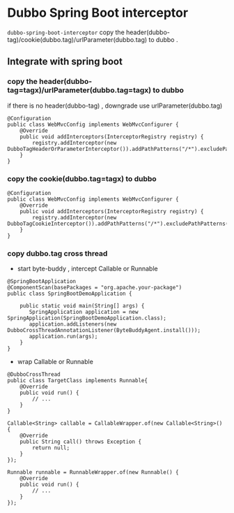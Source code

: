 # Dubbo Spring Boot interceptor

`dubbo-spring-boot-interceptor` copy the header(dubbo-tag)/cookie(dubbo.tag)/urlParameter(dubbo.tag) to dubbo . 




## Integrate with spring boot

### copy the header(dubbo-tag=tagx)/urlParameter(dubbo.tag=tagx) to dubbo
if there is no header(dubbo-tag) , downgrade use urlParameter(dubbo.tag)
```
@Configuration
public class WebMvcConfig implements WebMvcConfigurer {
    @Override
    public void addInterceptors(InterceptorRegistry registry) {
        registry.addInterceptor(new DubboTagHeaderOrParameterInterceptor()).addPathPatterns("/*").excludePathPatterns("/admin");
    }
}
```
### copy the cookie(dubbo.tag=tagx) to dubbo 

```
@Configuration
public class WebMvcConfig implements WebMvcConfigurer {
    @Override
    public void addInterceptors(InterceptorRegistry registry) {
        registry.addInterceptor(new DubboTagCookieInterceptor()).addPathPatterns("/*").excludePathPatterns("/admin");
    }
}
```

### copy dubbo.tag cross thread
- start byte-buddy , intercept Callable or Runnable
```
@SpringBootApplication
@ComponentScan(basePackages = "org.apache.your-package")
public class SpringBootDemoApplication {

    public static void main(String[] args) {
       SpringApplication application = new SpringApplication(SpringBootDemoApplication.class);
       application.addListeners(new DubboCrossThreadAnnotationListener(ByteBuddyAgent.install()));
       application.run(args);
    }
}
```
- wrap Callable or Runnable
```
@DubboCrossThread
public class TargetClass implements Runnable{
    @Override
    public void run() {
        // ...
    }
}
```
```
Callable<String> callable = CallableWrapper.of(new Callable<String>() {
    @Override
    public String call() throws Exception {
        return null;
    }
});
```
```
Runnable runnable = RunnableWrapper.of(new Runnable() {
    @Override
    public void run() {
        // ...
    }
});
```
